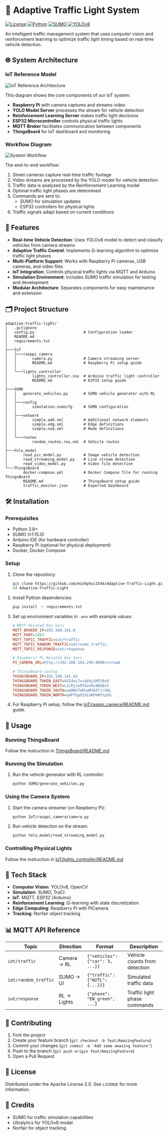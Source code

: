 # 🚦 Adaptive Traffic Light System

[![License](https://img.shields.io/badge/License-Apache_2.0-blue.svg)](https://opensource.org/licenses/Apache-2.0)
[![Python](https://img.shields.io/badge/Python-3.8+-blue.svg)](https://www.python.org/)
[![SUMO](https://img.shields.io/badge/SUMO-1.15.0-green.svg)](https://www.eclipse.org/sumo/)
[![YOLOv8](https://img.shields.io/badge/YOLOv8-Ultralytics-red.svg)](https://ultralytics.com/yolov8)

An intelligent traffic management system that uses computer vision and reinforcement learning to optimize traffic light timing based on real-time vehicle detection.

## 🌐 System Architecture

### IoT Reference Model
![IoT Reference Architecture](figures/iot_reference_model.png)

This diagram shows the core components of our IoT system:
- **Raspberry Pi** with camera captures and streams video
- **YOLO Model Server** processes the stream for vehicle detection
- **Reinforcement Learning Server** makes traffic light decisions
- **ESP32 Microcontroller** controls physical traffic lights
- **MQTT Broker** facilitates communication between components
- **ThingsBoard** for IoT dashboard and monitoring

### Workflow Diagram
![System Workflow](figures/system_workflow.png)

The end-to-end workflow:
1. Street cameras capture real-time traffic footage
2. Video streams are processed by the YOLO model for vehicle detection
3. Traffic data is analyzed by the Reinforcement Learning model
4. Optimal traffic light phases are determined
5. Commands are sent to:
   - SUMO for simulation updates
   - ESP32 controllers for physical lights
6. Traffic signals adapt based on current conditions

## 📌 Features

- **Real-time Vehicle Detection**: Uses YOLOv8 model to detect and classify vehicles from camera streams
- **Adaptive Traffic Control**: Implements Q-learning algorithm to optimize traffic light phases
- **Multi-Platform Support**: Works with Raspberry Pi cameras, USB cameras, and video files
- **IoT Integration**: Controls physical traffic lights via MQTT and Arduino
- **Simulation Environment**: Includes SUMO traffic simulation for testing and development
- **Modular Architecture**: Separates components for easy maintenance and extension

## 🗂 Project Structure

```
adaptive-traffic-light/
│   .gitignore
│   config.py                      # Configuration loader
│   README.md
│   requirements.txt
│   
├───IoT
│   ├───rasppi_camera
│   │       camera.py              # Camera streaming server
│   │       README.md              # Raspberry Pi setup guide
│   │   
│   └───lights_controller
│           lights_controller.ino  # Arduino traffic light controller
│           README.md              # ESP32 setup guide
│           
├───SUMO
│   │   generate_vehicles.py       # SUMO vehicle generator with RL
│   │   
│   ├───config
│   │       simulation.sumocfg     # SUMO configuration
│   │       
│   ├───network
│   │       simple.add.xml         # Additional network elements
│   │       simple.edg.xml         # Edge definitions
│   │       simple.nod.xml         # Node definitions
│   │       
│   └───routes
│           random_routes.rou.xml  # Vehicle routes
│           
├───Yolo_model
│       read_pic_model.py          # Image vehicle detection
│       read_streaming_model.py    # Live stream detection
│       read_video_model.py        # Video file detection
└───ThingsBoard
        docker-compose.yml         # Docker Compose file for running ThingsBoard
        README.md                  # ThingsBoard setup guide
        traffic_monitor.json       # Exported Dashboard
```

## 🛠 Installation

### Prerequisites

- Python 3.8+
- SUMO (≥1.15.0)
- Arduino IDE (for hardware controller)
- Raspberry Pi (optional for physical deployment)
- Docker, Docker Compose

### Setup

1. Clone the repository:
   ```bash
   git clone https://github.com/minhphuc2544/Adaptive-Traffic-Light.git
   cd Adaptive-Traffic-Light
   ```

2. Install Python dependencies:
   ```bash
   pip install -r requirements.txt
   ```

3. Set up environment variables in `.env` with example values:
   ```ini
   # MQTT Related Env Vars
   MQTT_BROKER_IP=192.168.141.8
   MQTT_PORT=1883
   MQTT_TOPIC_TRAFFIC=iot/traffic
   MQTT_TOPIC_RANDOM_TRAFFIC=iot/sumo_traffic
   MQTT_TOPIC_RESPONSE=iot/response

   # Raspberri Pi Related Env Vars
   PI_CAMERA_URL=http://192.168.154.249:8080/stream

   # ThingsBoard config
   THINGSBOARD_IP=192.168.141.43
   THINGSBOARD_TOKEN_EAST=VGIdxL7vvabXy1MZt8sQ
   THINGSBOARD_TOKEN_WEST=LicRjJxRfkosKLWQGBzh
   THINGSBOARD_TOKEN_SOUTH=uw0NoTwMcwMJAIfjrXOL
   THINGSBOARD_TOKEN_NORTH=q4FfGpO1SCaKPH0YtpSG
   ```

4. For Raspberry Pi setup, follow the [IoT/rasppi_camera/README.md](IoT/rasppi_camera/README.md) guide.

## 🚀 Usage

### Running ThingsBoard

Follow the instruction in [ThingsBoard/README.md](ThingsBoard/README.md)

### Running the Simulation

1. Run the vehicle generator with RL controller:
   ```bash
   python SUMO/generate_vehicles.py
   ```

### Using the Camera System

1. Start the camera streamer (on Raspberry Pi):
   ```bash
   python IoT/rasppi_camera/camera.py
   ```

2. Run vehicle detection on the stream:
   ```bash
   python Yolo_model/read_streaming_model.py
   ```

### Controlling Physical Lights

Follow the instruction in [IoT/lights_controller/README.md](IoT/lights_controller/README.md)

## 🤖 Tech Stack

- **Computer Vision**: YOLOv8, OpenCV
- **Simulation**: SUMO, TraCI
- **IoT**: MQTT, ESP32 (Arduino)
- **Reinforcement Learning**: Q-learning with state discretization
- **Edge Computing**: Raspberry Pi with PiCamera
- **Tracking**: Norfair object tracking

## 📊 MQTT API Reference

| Topic              | Direction   | Format                          | Description |
|--------------------|-------------|---------------------------------|-------------|
| `iot/traffic`      | Camera → RL | `{"vehicles": {"car": 3, ...}}` | Vehicle counts from detection |
| `iot/random_traffic` | SUMO → UI  | `{"traffic": {"W2TL": {...}}}`  | Simulated traffic data |
| `iot/response`     | RL → Lights | `{"phase": "EW_green", ...}`    | Traffic light phase commands |

## 🤝 Contributing

1. Fork the project
2. Create your feature branch (`git checkout -b feat/AmazingFeature`)
3. Commit your changes (`git commit -m 'Add some amazing feature'`)
4. Push to the branch (`git push origin feat/AmazingFeature`)
5. Open a Pull Request

## 📜 License

Distributed under the Apache License 2.0. See `LICENSE` for more information.

## 🙏 Credits

- SUMO for traffic simulation capabilities
- Ultralytics for YOLOv8 model
- Norfair for object tracking